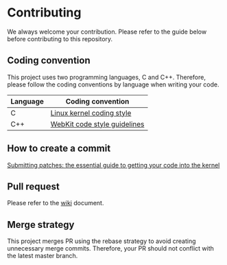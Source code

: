 # Contributing

We always welcome your contribution. Please refer to the guide below before contributing to this repository.

## Coding convention

This project uses two programming languages, C and C++. Therefore, please follow the coding conventions by language when writing your code.

| Language | Coding convention |
|----------|--------------------|
| C | [Linux kernel coding style](https://www.kernel.org/doc/html/v4.10/process/coding-style.html) |
| C++ | [WebKit code style guidelines](https://webkit.org/code-style-guidelines/) |

## How to create a commit

[Submitting patches: the essential guide to getting your code into the kernel](https://git.kernel.org/pub/scm/linux/kernel/git/torvalds/linux.git/tree/Documentation/process/submitting-patches.rst?id=HEAD)

## Pull request

Please refer to the [wiki](https://github.com/nugu-developers/nugu-linux/wiki/Pull-Request) document.

## Merge strategy

This project merges PR using the rebase strategy to avoid creating unnecessary merge commits. Therefore, your PR should not conflict with the latest master branch.
